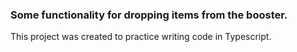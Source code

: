 ### Some functionality for dropping items from the booster.

This project was created to practice writing code in Typescript.
